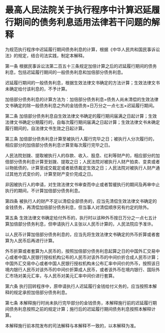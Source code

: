 # 最高人民法院关于执行程序中计算迟延履行期间的债务利息适用法律若干问题的解释

为规范执行程序中迟延履行期间债务利息的计算，根据《中华人民共和国民事诉讼法》的规定，结合司法实践，制定本解释。

第一条 根据民事诉讼法第二百五十三条规定加倍计算之后的迟延履行期间的债务利息，包括迟延履行期间的一般债务利息和加倍部分债务利息。

迟延履行期间的一般债务利息，根据生效法律文书确定的方法计算；生效法律文书未确定给付该利息的，不予计算。

加倍部分债务利息的计算方法为：加倍部分债务利息=债务人尚未清偿的生效法律文书确定的除一般债务利息之外的金钱债务×日万分之一点七五×迟延履行期间。

第二条 加倍部分债务利息自生效法律文书确定的履行期间届满之日起计算；生效法律文书确定分期履行的，自每次履行期间届满之日起计算；生效法律文书未确定履行期间的，自法律文书生效之日起计算。

第三条 加倍部分债务利息计算至被执行人履行完毕之日；被执行人分次履行的，相应部分的加倍部分债务利息计算至每次履行完毕之日。

人民法院划拨、提取被执行人的存款、收入、股息、红利等财产的，相应部分的加倍部分债务利息计算至划拨、提取之日；人民法院对被执行人财产拍卖、变卖或者以物抵债的，计算至成交裁定或者抵债裁定生效之日；人民法院对被执行人财产通过其他方式变价的，计算至财产变价完成之日。

非因被执行人的申请，对生效法律文书审查而中止或者暂缓执行的期间及再审中止执行的期间，不计算加倍部分债务利息。

第四条 被执行人的财产不足以清偿全部债务的，应当先清偿生效法律文书确定的金钱债务，再清偿加倍部分债务利息，但当事人对清偿顺序另有约定的除外。

第五条 生效法律文书确定给付外币的，执行时以该种外币按日万分之一点七五计算加倍部分债务利息，但申请执行人主张以人民币计算的，人民法院应予准许。

以人民币计算加倍部分债务利息的，应当先将生效法律文书确定的外币折算或者套算为人民币后再进行计算。

外币折算或者套算为人民币的，按照加倍部分债务利息起算之日的中国外汇交易中心或者中国人民银行授权机构公布的人民币对该外币的中间价折合成人民币计算；中国外汇交易中心或者中国人民银行授权机构未公布汇率中间价的外币，按照该日境内银行人民币对该外币的中间价折算成人民币，或者该外币在境内银行、国际外汇市场对美元汇率，与人民币对美元汇率中间价进行套算。

第六条 执行回转程序中，原申请执行人迟延履行金钱给付义务的，应当按照本解释的规定承担加倍部分债务利息。

第七条 本解释施行时尚未执行完毕部分的金钱债务，本解释施行前的迟延履行期间债务利息按照之前的规定计算；施行后的迟延履行期间债务利息按照本解释计算。

本解释施行前本院发布的司法解释与本解释不一致的，以本解释为准。
